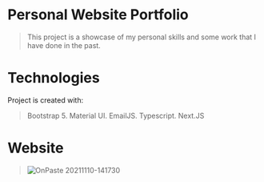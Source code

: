 # Personal Website Portfolio
> This project is a showcase of my personal skills and some work that I have done in the past.
# Technologies
Project is created with:
> Bootstrap 5.
> Material UI.
> EmailJS.
> Typescript.
> Next.JS
# Website
> ![OnPaste 20211110-141730](https://user-images.githubusercontent.com/68148163/141048821-c5fa928b-374f-4b0e-aa3c-6756492d7938.png)
